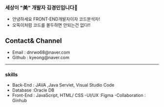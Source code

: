 ### 세상이 "美" 개발자 김경민입니다👋

- 안녕하세요  FRONT-END개발자이자 코드분석자!
- 오뚝이처럼 코드를 몰두하면 안되는건 없다!! 
  


## Contact& Channel
<ul>
  <li>Email : dnrwo68@naver.com</li>
  <li>Github : kyeong@naver.com</li>
</ul>

<hr>

### skills
- Back-End : JAVA ,Java Servlet, Visual Studio Code
- Database :Oracle DB
- Front-End : JavaScript, HTML/ CSS
-UI/UX :Figma
-Collaboration : Ginhub

  
